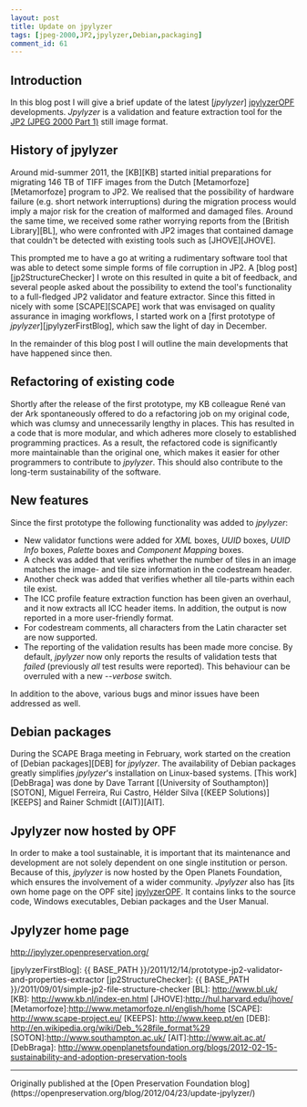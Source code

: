 ```yaml
---
layout: post
title: Update on jpylyzer
tags: [jpeg-2000,JP2,jpylyzer,Debian,packaging]
comment_id: 61
---
```


## Introduction

In this blog post I will give a brief update of the latest [*jpylyzer*] [jpylyzerOPF] developments. *Jpylyzer* is a validation and feature extraction tool for the [JP2 (JPEG 2000 Part 1)][jp2Spec] still image format.

<!-- more -->

## History of jpylyzer

Around mid-summer 2011, the [KB][KB] started initial preparations for migrating 146 TB of TIFF images from the Dutch [Metamorfoze][Metamorfoze] program to JP2. We realised that the possibility of hardware failure (e.g. short network interruptions) during the migration process would imply a major risk for the creation of malformed and damaged files. Around the same time, we received some rather worrying reports from the [British Library][BL], who were confronted with JP2 images that contained damage that couldn't be detected with existing tools such as [JHOVE][JHOVE]. 

This prompted me to have a go at  writing a rudimentary software tool that was able to detect some simple forms of file corruption in JP2. A [blog post][jp2StructureChecker] I wrote on this resulted in quite a bit of feedback, and several people asked about the possibility to extend the tool's functionality to a full-fledged JP2 validator and feature extractor. Since this fitted in nicely with some [SCAPE][SCAPE] work that was envisaged on quality assurance in imaging workflows, I started work on a [first prototype of *jpylyzer*][jpylyzerFirstBlog], which saw the light of day in December.

In the remainder of this blog post I will outline the main developments that have happened since then.

## Refactoring of existing code

Shortly after the release of the first prototype, my KB colleague René van der Ark spontaneously offered to do a refactoring job on my original code, which was clumsy and unnecessarily lengthy in places. This has resulted in a code that is more modular, and which adheres more closely to established programming practices. As a result, the refactored code is significantly more maintainable than the original one, which makes it easier for other programmers to contribute to *jpylyzer*. This should also contribute to the long-term sustainability of the software.

## New features

Since the first prototype the following functionality was added to *jpylyzer*:
  
- New validator functions were added for *XML* boxes, *UUID* boxes, *UUID Info* boxes, *Palette* boxes and *Component Mapping* boxes.
- A check was added that verifies whether the number of tiles in an image matches the image- and tile size information in the codestream header.
- Another check was added that verifies whether all tile-parts within each tile exist.
- The ICC profile feature extraction function has been given an overhaul, and it now extracts all ICC header items. In addition, the output is now reported in a more user-friendly format.
- For codestream comments, all characters from the Latin character set are now supported.
- The reporting of the validation results has been made more concise. By default, *jpylyzer* now only reports the results of validation tests that *failed* (previously *all* test results were reported). This behaviour can be overruled with a new *--verbose* switch.

In addition to the above, various bugs and minor issues have been addressed as well.

## Debian packages

During the SCAPE Braga meeting in February, work started on the creation of [Debian packages][DEB] for *jpylyzer*. The availability of Debian packages greatly simplifies *jpylyzer*'s installation on Linux-based systems. [This work][DebBraga] was done by Dave Tarrant [(University of Southampton)][SOTON], Miguel Ferreira, Rui Castro, Hélder Silva [(KEEP Solutions)][KEEPS] and Rainer Schmidt [(AIT)][AIT]. 
 
## Jpylyzer now hosted by OPF

In order to make a tool sustainable, it is important that its maintenance and development are not solely dependent on one single institution or person. Because of this, *jpylyzer* is now hosted by the Open Planets Foundation, which ensures the involvement of a wider community. *Jpylyzer* also has [its own home page on the OPF site] [jpylyzerOPF]. It contains links to the source code, Windows executables, Debian packages and the User Manual.

## Jpylyzer home page

<http://jpylyzer.openpreservation.org/>

[jpylyzerOPF]: http://jpylyzer.openpreservation.org/
[jpylyzerGit]:https://github.com/openpreserve/jpylyzer
[userManual]:http://jpylyzer.openpreservation.org//userManual.html
[jp2Spec]: http://www.jpeg.org/public/15444-1annexi.pdf
[jpylyzerFirstBlog]: {{ BASE_PATH }}/2011/12/14/prototype-jp2-validator-and-properties-extractor
[jp2StructureChecker]: {{ BASE_PATH }}/2011/09/01/simple-jp2-file-structure-checker
[BL]: http://www.bl.uk/
[KB]: http://www.kb.nl/index-en.html
[JHOVE]:http://hul.harvard.edu/jhove/
[Metamorfoze]:http://www.metamorfoze.nl/english/home
[SCAPE]: http://www.scape-project.eu/
[KEEPS]: http://www.keep.pt/en
[DEB]: http://en.wikipedia.org/wiki/Deb_%28file_format%29
[SOTON]:http://www.southampton.ac.uk/
[AIT]:http://www.ait.ac.at/
[DebBraga]: http://www.openplanetsfoundation.org/blogs/2012-02-15-sustainability-and-adoption-preservation-tools

<hr>
Originally published at the [Open Preservation Foundation blog](https://openpreservation.org/blog/2012/04/23/update-jpylyzer/)
